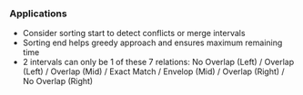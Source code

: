 ### Applications
- Consider sorting start to detect conflicts or merge intervals
- Sorting end helps greedy approach and ensures maximum remaining time
- 2 intervals can only be 1 of these 7 relations: No Overlap (Left) / Overlap (Left) / Overlap (Mid) / Exact Match / Envelop (Mid) / Overlap (Right) / No Overlap (Right)